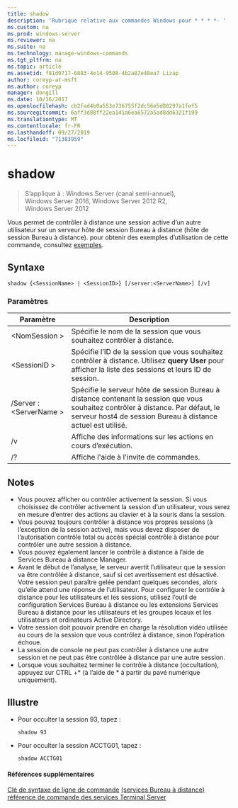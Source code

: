 ```yaml
---
title: shadow
description: 'Rubrique relative aux commandes Windows pour * * * *- '
ms.custom: na
ms.prod: windows-server
ms.reviewer: na
ms.suite: na
ms.technology: manage-windows-commands
ms.tgt_pltfrm: na
ms.topic: article
ms.assetid: f81d9717-6883-4e14-9508-4b2a87e48ea7 Lizap
author: coreyp-at-msft
ms.author: coreyp
manager: dongill
ms.date: 10/16/2017
ms.openlocfilehash: cb2fad4b0a553e736755f2dc56e5d88297a1fef5
ms.sourcegitcommit: 6aff3d88ff22ea141a6ea6572a5ad8dd6321f199
ms.translationtype: MT
ms.contentlocale: fr-FR
ms.lasthandoff: 09/27/2019
ms.locfileid: "71383959"
---
```

# <a name="shadow"></a>shadow

>S’applique à : Windows Server (canal semi-annuel), Windows Server 2016, Windows Server 2012 R2, Windows Server 2012

Vous permet de contrôler à distance une session active d’un autre utilisateur sur un serveur hôte de session Bureau à distance (hôte de session Bureau à distance).
pour obtenir des exemples d’utilisation de cette commande, consultez [exemples](#BKMK_examples).

## <a name="syntax"></a>Syntaxe
```
shadow {<SessionName> | <SessionID>} [/server:<ServerName>] [/v]
```

### <a name="parameters"></a>Paramètres
|Paramètre|Description|
|-------|--------|
|\<NomSession >|Spécifie le nom de la session que vous souhaitez contrôler à distance.|
|\<SessionID >|Spécifie l’ID de la session que vous souhaitez contrôler à distance. Utilisez **query User** pour afficher la liste des sessions et leurs ID de session.|
|/Server :\<ServerName >|Spécifie le serveur hôte de session Bureau à distance contenant la session que vous souhaitez contrôler à distance. Par défaut, le serveur host4 de session Bureau à distance actuel est utilisé.|
|/v|Affiche des informations sur les actions en cours d’exécution.|
|/?|Affiche l'aide à l'invite de commandes.|

## <a name="remarks"></a>Notes
-   Vous pouvez afficher ou contrôler activement la session. Si vous choisissez de contrôler activement la session d’un utilisateur, vous serez en mesure d’entrer des actions au clavier et à la souris dans la session.
-   Vous pouvez toujours contrôler à distance vos propres sessions (à l’exception de la session active), mais vous devez disposer de l’autorisation contrôle total ou accès spécial contrôle à distance pour contrôler une autre session à distance.
-   Vous pouvez également lancer le contrôle à distance à l’aide de Services Bureau à distance Manager.
-   Avant le début de l’analyse, le serveur avertit l’utilisateur que la session va être contrôlée à distance, sauf si cet avertissement est désactivé. Votre session peut paraître gelée pendant quelques secondes, alors qu’elle attend une réponse de l’utilisateur. Pour configurer le contrôle à distance pour les utilisateurs et les sessions, utilisez l’outil de configuration Services Bureau à distance ou les extensions Services Bureau à distance pour les utilisateurs et les groupes locaux et les utilisateurs et ordinateurs Active Directory.
-   Votre session doit pouvoir prendre en charge la résolution vidéo utilisée au cours de la session que vous contrôlez à distance, sinon l’opération échoue.
-   La session de console ne peut pas contrôler à distance une autre session et ne peut pas être contrôlée à distance par une autre session.
-   Lorsque vous souhaitez terminer le contrôle à distance (occultation), appuyez sur CTRL +\* (à l’aide de \* à partir du pavé numérique uniquement).

## <a name="BKMK_examples"></a>Illustre
-   Pour occulter la session 93, tapez :
    ```
    shadow 93
    ```
-   Pour occulter la session ACCTG01, tapez :
    ```
    shadow ACCTG01
    ```

#### <a name="additional-references"></a>Références supplémentaires
[Clé de syntaxe de ligne de commande](command-line-syntax-key.md)
[ &#40;services Bureau à distance&#41; référence de commande des services Terminal Server](remote-desktop-services-terminal-services-command-reference.md)
